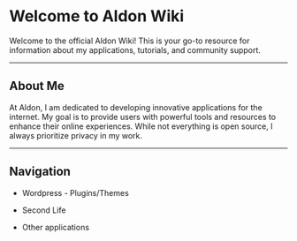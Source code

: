 # Welcome to Aldon Wiki

Welcome to the official Aldon Wiki! This is your go-to resource for information about my applications, tutorials, and community support. 

---

## About Me

At Aldon, I am dedicated to developing innovative applications for the 
internet. My goal is to provide users with powerful tools and resources 
to enhance their online experiences. While not everything is open 
source, I always prioritize privacy in my work.

---

## Navigation

- Wordpress - Plugins/Themes

- Second Life

- Other applications
